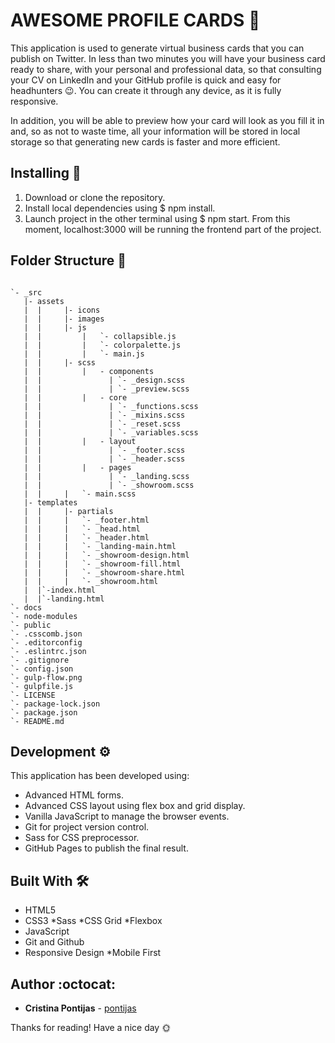 # AWESOME PROFILE CARDS 📩

This application is used to generate virtual business cards that you can publish on Twitter. In less than two minutes you will have your business card ready to share, with your personal and professional data, so that consulting your CV on LinkedIn and your GitHub profile is quick and easy for headhunters 😉. You can create it through any device, as it is fully responsive.

In addition, you will be able to preview how your card will look as you fill it in and, so as not to waste time, all your information will be stored in local storage so that generating new cards is faster and more efficient.

## Installing :wrench:

1. Download or clone the repository.
2. Install local dependencies using \$ npm install.
3. Launch project in the other terminal using \$ npm start. From this moment, localhost:3000 will be running the frontend part of the project.

## Folder Structure :open_file_folder:

```

`- _src
   |- assets
   |  |		|- icons
   |  |		|- images
   |  |		|- js
   |  |    	    |	`- collapsible.js
   |  |    	    |	`- colorpalette.js
   |  |    	    |	`- main.js
   |  |		|- scss
   |  |    	    |	- components
   |  |    	          |	`- _design.scss
   |  |    	          |	`- _preview.scss
   |  |    	    |	- core
   |  |    	          |	`- _functions.scss
   |  |    	          |	`- _mixins.scss
   |  |    	          |	`- _reset.scss
   |  |    	          |	`- _variables.scss
   |  |    	    |	- layout
   |  |    	          |	`- _footer.scss
   |  |    	          |	`- _header.scss
   |  |    	    |	- pages
   |  |    	          |	`- _landing.scss
   |  |    	          |	`- _showroom.scss
   |  |    	|	`- main.scss
   |- templates
   |  |		|- partials
   |  |    	|	`- _footer.html
   |  |    	|	`- _head.html
   |  |    	|	`- _header.html
   |  |    	|	`- _landing-main.html
   |  |    	|	`- _showroom-design.html
   |  |    	|	`- _showroom-fill.html
   |  |    	|	`- _showroom-share.html
   |  |    	|	`- _showroom.html
   |  |`-index.html
   |  |`-landing.html
`- docs
`- node-modules
`- public
`- .csscomb.json
`- .editorconfig
`- .eslintrc.json
`- .gitignore
`- config.json
`- gulp-flow.png
`- gulpfile.js
`- LICENSE
`- package-lock.json
`- package.json
`- README.md

```

## Development ⚙

This application has been developed using:

- Advanced HTML forms.
- Advanced CSS layout using flex box and grid display.
- Vanilla JavaScript to manage the browser events.
- Git for project version control.
- Sass for CSS preprocessor.
- GitHub Pages to publish the final result.

## Built With 🛠

- HTML5
- CSS3
  *Sass
  *CSS Grid
  \*Flexbox
- JavaScript
- Git and Github
- Responsive Design
  \*Mobile First

## Author :octocat:

- **Cristina Pontijas** - [pontijas](https://github.com/pontijas)

Thanks for reading!
Have a nice day 🌞
